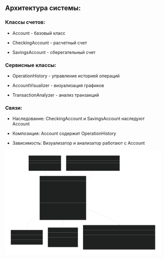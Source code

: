 ## Архитектура системы:

### Классы счетов:

- Account - базовый класс

- CheckingAccount - расчетный счет

- SavingsAccount - сберегательный счет

### Сервисные классы:

- OperationHistory - управление историей операций

- AccountVisualizer - визуализация графиков

- TransactionAnalyzer - анализ транзакций

### Связи:

- Наследование: CheckingAccount и SavingsAccount наследуют Account

- Композиция: Account содержит OperationHistory

- Зависимость: Визуализатор и анализатор работают с Account

![Описание картинки](/task_5/assets/diagram.svg)